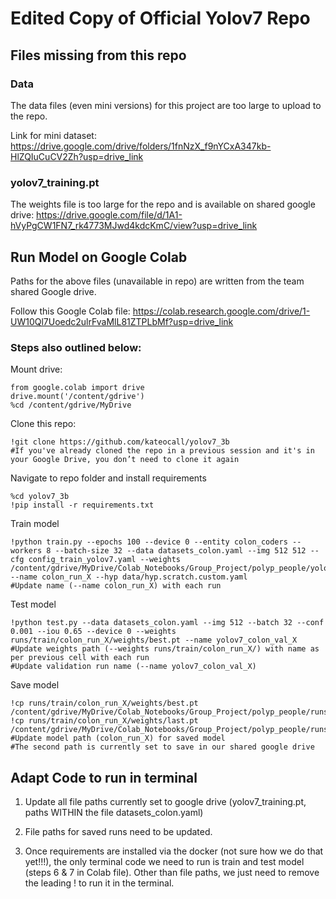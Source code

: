 # Edited Copy of Official Yolov7 Repo

## Files missing from this repo

### Data
The data files (even mini versions) for this project are too large to upload to the repo. 

Link for mini dataset: https://drive.google.com/drive/folders/1fnNzX_f9nYCxA347kb-HlZQIuCuCV2Zh?usp=drive_link

### yolov7_training.pt
The weights file is too large for the repo and is available on shared google drive: https://drive.google.com/file/d/1A1-hVyPgCW1FN7_rk4773MJwd4kdcKmC/view?usp=drive_link

## Run Model on Google Colab

Paths for the above files (unavailable in repo) are written from the team shared Google drive. 

Follow this Google Colab file: https://colab.research.google.com/drive/1-UW10Ql7Uoedc2ulrFvaMlL81ZTPLbMf?usp=drive_link


### Steps also outlined below:

Mount drive:
``` shell
from google.colab import drive
drive.mount('/content/gdrive')
%cd /content/gdrive/MyDrive
```

Clone this repo:
``` shell
!git clone https://github.com/kateocall/yolov7_3b
#If you've already cloned the repo in a previous session and it's in your Google Drive, you don’t need to clone it again
```

Navigate to repo folder and install requirements
``` shell
%cd yolov7_3b
!pip install -r requirements.txt
```

Train model
``` shell
!python train.py --epochs 100 --device 0 --entity colon_coders --workers 8 --batch-size 32 --data datasets_colon.yaml --img 512 512 --cfg config_train_yolov7.yaml --weights /content/gdrive/MyDrive/Colab_Notebooks/Group_Project/polyp_people/yolov7_training.pt --name colon_run_X --hyp data/hyp.scratch.custom.yaml
#Update name (--name colon_run_X) with each run
```
Test model
``` shell
!python test.py --data datasets_colon.yaml --img 512 --batch 32 --conf 0.001 --iou 0.65 --device 0 --weights runs/train/colon_run_X/weights/best.pt --name yolov7_colon_val_X
#Update weights path (--weights runs/train/colon_run_X/) with name as per previous cell with each run
#Update validation run name (--name yolov7_colon_val_X)
```

Save model
``` shell
!cp runs/train/colon_run_X/weights/best.pt /content/gdrive/MyDrive/Colab_Notebooks/Group_Project/polyp_people/runs 
!cp runs/train/colon_run_X/weights/last.pt /content/gdrive/MyDrive/Colab_Notebooks/Group_Project/polyp_people/runs 
#Update model path (colon_run_X) for saved model
#The second path is currently set to save in our shared google drive
```
## Adapt Code to run in terminal
1. Update all file paths currently set to google drive (yolov7_training.pt, paths WITHIN the file datasets_colon.yaml)

2. File paths for saved runs need to be updated. 

3. Once requirements are installed via the docker (not sure how we do that yet!!!), the only terminal code we need to run is train and test model (steps 6 & 7 in Colab file). Other than file paths, we just need to remove the leading ! to run it in the terminal. 
